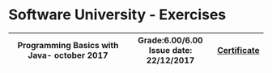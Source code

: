 # Software University - Exercises 

<center>

| Programming Basics with Java- october 2017  | Grade:6.00/6.00<br>Issue date: 22/12/2017 | [Certificate](https://softuni.bg/certificates/details/50217/9efb074a) |
| ------------- | ------------- | ------------- |

</center>


